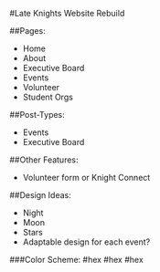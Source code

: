 #Late Knights Website Rebuild 

##Pages:
* Home
* About
* Executive Board
* Events
* Volunteer
* Student Orgs

##Post-Types:
* Events
* Executive Board


##Other Features:
* Volunteer form or Knight Connect

##Design Ideas:

* Night
* Moon
* Stars
* Adaptable design for each event?

###Color Scheme:
	#hex
	#hex
	#hex